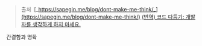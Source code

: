 
>  출처
>   [_https://sapegin.me/blog/dont-make-me-think/_](https://sapegin.me/blog/dont-make-me-think/)
>  [(번역) 코드 다듬기: 개발자를 생각하게 하지 마세요.](https://medium.com/@jiwoochoics/%EB%B2%88%EC%97%AD-%EC%BD%94%EB%93%9C-%EB%8B%A4%EB%93%AC%EA%B8%B0-%EA%B0%9C%EB%B0%9C%EC%9E%90%EB%A5%BC-%EC%83%9D%EA%B0%81%ED%95%98%EA%B2%8C-%ED%95%98%EC%A7%80-%EB%A7%88%EC%84%B8%EC%9A%94-51e1f623044d)

간결함과 명확

